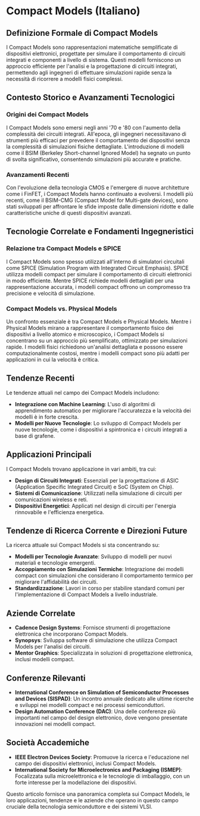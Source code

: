 # Compact Models (Italiano)

## Definizione Formale di Compact Models

I Compact Models sono rappresentazioni matematiche semplificate di dispositivi elettronici, progettate per simulare il comportamento di circuiti integrati e componenti a livello di sistema. Questi modelli forniscono un approccio efficiente per l'analisi e la progettazione di circuiti integrati, permettendo agli ingegneri di effettuare simulazioni rapide senza la necessità di ricorrere a modelli fisici complessi.

## Contesto Storico e Avanzamenti Tecnologici

### Origini dei Compact Models

I Compact Models sono emersi negli anni '70 e '80 con l'aumento della complessità dei circuiti integrati. All'epoca, gli ingegneri necessitavano di strumenti più efficaci per prevedere il comportamento dei dispositivi senza la complessità di simulazioni fisiche dettagliate. L'introduzione di modelli come il BSIM (Berkeley Short-channel Ignored Model) ha segnato un punto di svolta significativo, consentendo simulazioni più accurate e pratiche.

### Avanzamenti Recenti

Con l'evoluzione della tecnologia CMOS e l'emergere di nuove architetture come i FinFET, i Compact Models hanno continuato a evolversi. I modelli più recenti, come il BSIM-CMG (Compact Model for Multi-gate devices), sono stati sviluppati per affrontare le sfide imposte dalle dimensioni ridotte e dalle caratteristiche uniche di questi dispositivi avanzati.

## Tecnologie Correlate e Fondamenti Ingegneristici

### Relazione tra Compact Models e SPICE

I Compact Models sono spesso utilizzati all'interno di simulatori circuitali come SPICE (Simulation Program with Integrated Circuit Emphasis). SPICE utilizza modelli compact per simulare il comportamento di circuiti elettronici in modo efficiente. Mentre SPICE richiede modelli dettagliati per una rappresentazione accurata, i modelli compact offrono un compromesso tra precisione e velocità di simulazione.

### Compact Models vs. Physical Models

Un confronto essenziale è tra Compact Models e Physical Models. Mentre i Physical Models mirano a rappresentare il comportamento fisico dei dispositivi a livello atomico e microscopico, i Compact Models si concentrano su un approccio più semplificato, ottimizzato per simulazioni rapide. I modelli fisici richiedono un'analisi dettagliata e possono essere computazionalmente costosi, mentre i modelli compact sono più adatti per applicazioni in cui la velocità è critica.

## Tendenze Recenti

Le tendenze attuali nel campo dei Compact Models includono:

- **Integrazione con Machine Learning**: L'uso di algoritmi di apprendimento automatico per migliorare l'accuratezza e la velocità dei modelli è in forte crescita.
- **Modelli per Nuove Tecnologie**: Lo sviluppo di Compact Models per nuove tecnologie, come i dispositivi a spintronica e i circuiti integrati a base di grafene.

## Applicazioni Principali

I Compact Models trovano applicazione in vari ambiti, tra cui:

- **Design di Circuiti Integrati**: Essenziali per la progettazione di ASIC (Application Specific Integrated Circuit) e SoC (System on Chip).
- **Sistemi di Comunicazione**: Utilizzati nella simulazione di circuiti per comunicazioni wireless e reti.
- **Dispositivi Energetici**: Applicati nel design di circuiti per l'energia rinnovabile e l'efficienza energetica.

## Tendenze di Ricerca Corrente e Direzioni Future

La ricerca attuale sui Compact Models si sta concentrando su:

- **Modelli per Tecnologie Avanzate**: Sviluppo di modelli per nuovi materiali e tecnologie emergenti.
- **Accoppiamento con Simulazioni Termiche**: Integrazione dei modelli compact con simulazioni che considerano il comportamento termico per migliorare l'affidabilità dei circuiti.
- **Standardizzazione**: Lavori in corso per stabilire standard comuni per l'implementazione di Compact Models a livello industriale.

## Aziende Correlate

- **Cadence Design Systems**: Fornisce strumenti di progettazione elettronica che incorporano Compact Models.
- **Synopsys**: Sviluppa software di simulazione che utilizza Compact Models per l'analisi dei circuiti.
- **Mentor Graphics**: Specializzata in soluzioni di progettazione elettronica, inclusi modelli compact.

## Conferenze Rilevanti

- **International Conference on Simulation of Semiconductor Processes and Devices (SISPAD)**: Un incontro annuale dedicato alle ultime ricerche e sviluppi nei modelli compact e nei processi semiconduttori.
- **Design Automation Conference (DAC)**: Una delle conferenze più importanti nel campo del design elettronico, dove vengono presentate innovazioni nei modelli compact.

## Società Accademiche

- **IEEE Electron Devices Society**: Promuove la ricerca e l'educazione nel campo dei dispositivi elettronici, inclusi Compact Models.
- **International Society for Microelectronics and Packaging (ISMEP)**: Focalizzata sulla microelettronica e le tecnologie di imballaggio, con un forte interesse per la modellazione dei dispositivi.

Questo articolo fornisce una panoramica completa sui Compact Models, le loro applicazioni, tendenze e le aziende che operano in questo campo cruciale della tecnologia semiconduttore e dei sistemi VLSI.
